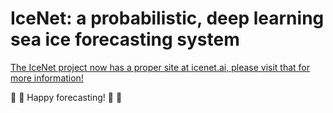 # IceNet: a probabilistic, deep learning sea ice forecasting system

[The IceNet project now has a proper site at icenet.ai, please visit that for more information!](https://icenet.ai) 

:ice_cube: :ice_cube: Happy forecasting! :ice_cube: :ice_cube:

